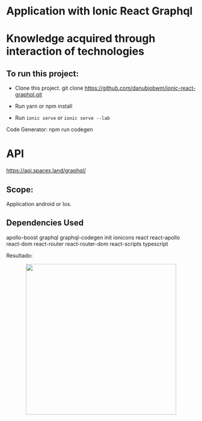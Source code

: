 # Application with Ionic React Graphql

# Knowledge acquired through interaction of technologies

## To run this project:

- Clone this project.
git clone https://github.com/danubiobwm/ionic-react-graphql.git

- Run yarn or npm install

- Run `ionic serve` or `ionic serve --lab`

Code Generator:  npm run codegen

# API
https://api.spacex.land/graphql/


## Scope:
Application android or Ios.


## Dependencies Used
apollo-boost
graphql
graphql-codegen
init
ionicons
react
react-apollo
react-dom
react-router
react-router-dom
react-scripts
typescript


Resultado:

<center>
<img src="" height="400">
</center>






